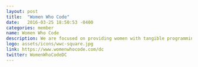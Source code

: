 ```yaml
---
layout: post
title:  "Women Who Code"
date:   2016-03-25 18:50:53 -0400
categories: member
name: Women Who Code
description: We are focused on providing women with tangible programming skills to expand their career opportunities. We are made up of a lot of study groups that learn anything in the "full stack" of development (aka from the very back end of coding involving networks and security, to the front end involving scripting and styling). Whether you love Python or are trying to learn anything you can - we are a group that allows you to pick and choose whatever fits your learning style!
logo: assets/icons/wwc-square.jpg
link: https://www.womenwhocode.com/dc
twitter: WomenWhoCodeDC
---
```


